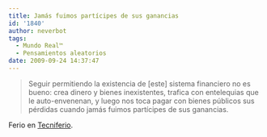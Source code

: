 ```yaml
---
title: Jamás fuimos partícipes de sus ganancias
id: '1840'
author: neverbot
tags:
  - Mundo Real™
  - Pensamientos aleatorios
date: 2009-09-24 14:37:47
---
```


> Seguir permitiendo la existencia de \[este\] sistema financiero no es bueno: crea dinero y bienes inexistentes, trafica con entelequias que le auto-envenenan, y luego nos toca pagar con bienes públicos sus pérdidas cuando jamás fuimos partícipes de sus ganancias.

Ferio en [Tecniferio](http://www.tecniferio.com/2009/09/24/la-crisis-financiera-guia-para-entenderla-y-explicarla).